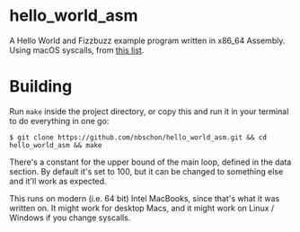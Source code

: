 # hello_world_asm

A Hello World and Fizzbuzz example program written in x86_64 Assembly.
Using macOS syscalls, from 
[this list](https://opensource.apple.com/source/xnu/xnu-1504.3.12/bsd/kern/syscalls.master).

# Building

Run `make` inside the project directory, or copy this and run it in 
your terminal to do everything in one go:

```
$ git clone https://github.com/nbschon/hello_world_asm.git && cd hello_world_asm && make
```

There's a constant for the upper bound of the main loop, defined in 
the data section. By default it's set to 100, but it can be changed
to something else and it'll work as expected.

This runs on modern (i.e. 64 bit) Intel MacBooks, since that's what it was written on. It might work for desktop Macs, and it might work on Linux / Windows if you change syscalls.